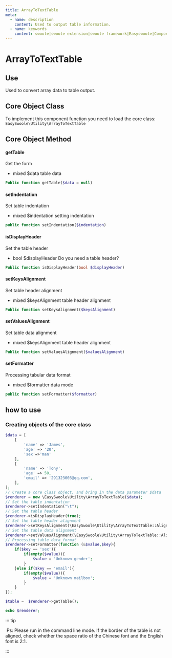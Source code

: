 ```yaml
---
title: ArrayToTextTable
meta:
  - name: description
    content: Used to output table information.
  - name: keywords
    content: swoole|swoole extension|swoole framework|Easyswoole|Component Library|Miscellaneous Tools
---
```


# ArrayToTextTable



## Use

Used to convert array data to table output.

## Core Object Class

To implement this component function you need to load the core class:
`EasySwoole\Utility\ArrayToTextTable`

## Core Object Method

#### getTable

Get the form

- mixed $data table data

```php
Public function getTable($data = null)
```



#### setIndentation

Set table indentation

- mixed $indentation setting indentation

```php
public function setIndentation($indentation)
```



#### isDisplayHeader

Set the table header

- bool $displayHeader Do you need a table header?

```php
Public function isDisplayHeader(bool $displayHeader)
```



#### setKeysAlignment

Set table header alignment

- mixed $keysAlignment table header alignment

```php
Public function setKeysAlignment($keysAlignment)
```



#### setValuesAlignment

Set table data alignment

- mixed $keysAlignment table header alignment

```php
Public function setValuesAlignment($valuesAlignment)
```



#### setFormatter

Processing tabular data format

- mixed $formatter data mode

```php
public function setFormatter($formatter)
```



## how to use

### Creating objects of the core class

```php
$data = [
    [
        'name' => 'James',
        'age' => '20',
        'sex'=>'man'
    ],
    [
        'name' => 'Tony',
        'age' => 50,
        'email' => '291323003@qq.com',
    ],
];
// Create a core class object, and bring in the data parameter $data
$renderer = new \EasySwoole\Utility\ArrayToTextTable($data);
// Set the table indentation
$renderer->setIndentation("\t");
// Set the table header
$renderer->isDisplayHeader(true);
// Set the table header alignment
$renderer->setKeysAlignment(\EasySwoole\Utility\ArrayToTextTable::AlignLeft);
// Set the table data alignment
$renderer->setValuesAlignment(\EasySwoole\Utility\ArrayToTextTable::AlignLeft);
// Processing table data format
$renderer->setFormatter(function (&$value,$key){
    if($key == 'sex'){
        if(empty($value)){
            $value = 'Unknown gender';
        }
    }else if($key == 'email'){
        if(empty($value)){
            $value = 'Unknown mailbox';
        }
    }
});

$table =  $renderer->getTable();

echo $renderer;
```

::: tip

​		Ps: Please run in the command line mode. If the border of the table is not aligned, check whether the space ratio of the Chinese font and the English font is 2:1.

:::



